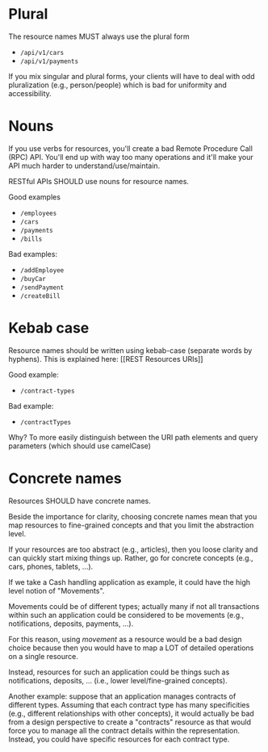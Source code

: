 # Plural
The resource names MUST always use the plural form
* `/api/v1/cars`
* `/api/v1/payments`

If you mix singular and plural forms, your clients will have to deal with odd pluralization (e.g., person/people) which is bad for uniformity and accessibility.

# Nouns
If you use verbs for resources, you'll create a bad Remote Procedure Call (RPC) API.
You'll end up with way too many operations and it'll make your API much harder to understand/use/maintain.

RESTful APIs SHOULD use nouns for resource names.

Good examples
* `/employees`
* `/cars`
* `/payments`
* `/bills`

Bad examples:
* `/addEmployee`
* `/buyCar`
* `/sendPayment`
* `/createBill`

# Kebab case
Resource names should be written using kebab-case (separate words by hyphens). This is explained here: [[REST Resources URIs]]

Good example:
* `/contract-types`

Bad example:
* `/contractTypes`

Why? To more easily distinguish between the URI path elements and query parameters (which should use camelCase)

# Concrete names
Resources SHOULD have concrete names.

Beside the importance for clarity, choosing concrete names mean that you map resources to fine-grained concepts and that you limit the abstraction level.

If your resources are too abstract (e.g., articles), then you loose clarity and can quickly start mixing things up. Rather, go for concrete concepts (e.g., cars, phones, tablets, ...).

If we take a Cash handling application as example, it could have the high level notion of "Movements". 

Movements could be of different types; actually many if not all transactions within such an application could be considered to be movements (e.g., notifications, deposits, payments, ...).

For this reason, using _movement_ as a resource would be a bad design choice because then you would have to map a LOT of detailed operations on a single resource.

Instead, resources for such an application could be things such as notifications, deposits, ... (i.e., lower level/fine-grained concepts).

Another example: suppose that an application manages contracts of different types. Assuming that each contract type has many specificities (e.g., different relationships with other concepts), it would actually be bad from a design perspective to create a "contracts" resource as that would force you to manage all the contract details within the representation. Instead, you could have specific resources for each contract type.
